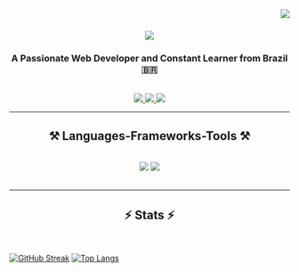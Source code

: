 <img align="right" src="https://visitor-badge.laobi.icu/badge?page_id=marcelosbrito.marcelosbrito" />

<h1 align="center">
    <img src="https://readme-typing-svg.herokuapp.com/?font=Righteous&size=35&center=true&vCenter=true&width=500&height=70&duration=4000&lines=Hi+There!+👋;+I'm+Marcelo+Brito!;" />
</h1>

<h3 align="center">A Passionate Web Developer and Constant Learner from Brazil 🇧🇷</h3>

<br/>

<div align="center"> 
  <a href="mailto:marcellus.brito@gmail.com">
    <img src="https://img.shields.io/badge/Gmail-333333?style=for-the-badge&logo=gmail&logoColor=red" />
  </a>
  <a href="https://www.linkedin.com/in/marcelosbrito" target="_blank">
    <img src="https://img.shields.io/badge/LinkedIn-0077B5?style=for-the-badge&logo=linkedin&logoColor=white" target="_blank" />
  </a>
  <a href="https://marcelobrito.firebaseapp.com" target="_blank">
     <img src="https://img.shields.io/badge/Portfolio-121D26?style=for-the-badge&logo=todoist&logoColor=white" target="_blank" /> <!-- sqlite, safari, google-chrome are other good icon options -->
  </a>
</div>

 <hr/>
 
<h2 align="center">⚒️ Languages-Frameworks-Tools ⚒️</h2>
<br/>
<div align="center">
    <img src="https://skillicons.dev/icons?i=react,bootstrap,mui,html,css,vscode,github,figma,tailwind,git" />
    <img src="https://skillicons.dev/icons?i=nodejs,javascript,typescript,express,firebase,mongodb,nextjs,sql" /><br>
</div>

<br/>

<hr/>

<h2 align="center">⚡ Stats ⚡</h2>
<br>

[![GitHub Streak](https://streak-stats.demolab.com/?user=marcelosbrito&count_private=true&theme=react&border_radius=10)](https://git.io/streak-stats)
[![Top Langs](https://github-readme-stats.vercel.app/api/top-langs/?username=marcelosbrito&hide=HTML&langs_count=8&layout=compact&theme=react&border_radius=10&size_weight=0.5&count_weight=0.5&exclude_repo=github-readme-stats)](https://github.com/anuraghazra/github-readme-stats)

<br/><br/>

